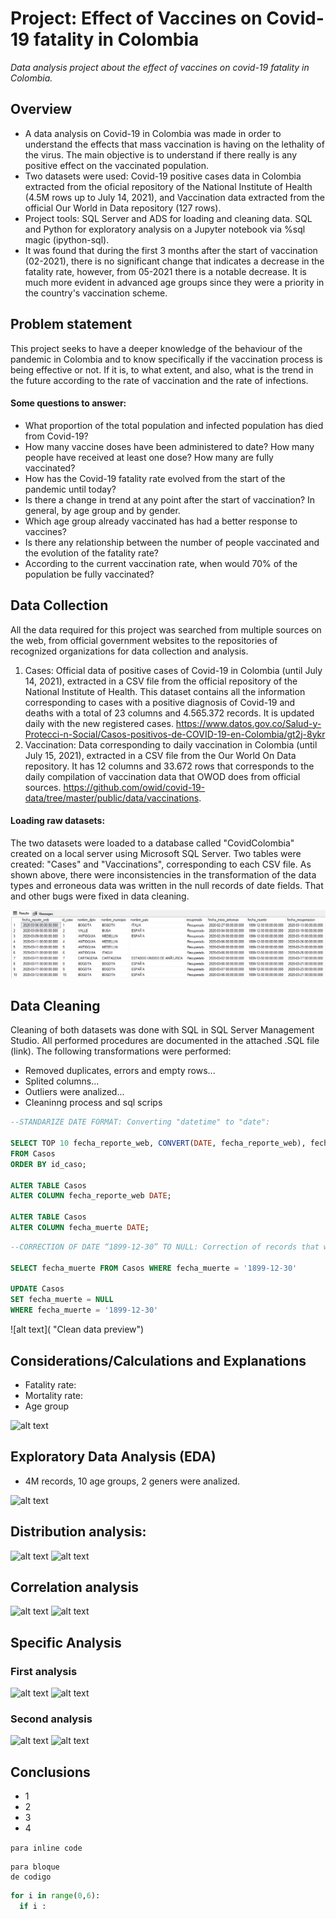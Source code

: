 # Project: Effect of Vaccines on Covid-19 fatality in Colombia
*Data analysis project about the effect of vaccines on covid-19 fatality in Colombia.*

## Overview
- A data analysis on Covid-19 in Colombia was made in order to understand the effects that mass vaccination is having on the lethality of the virus. The main objective is to understand if there really is any positive effect on the vaccinated population.
- Two datasets were used: Covid-19 positive cases data in Colombia extracted from the oficial repository of the National Institute of Health (4.5M rows up to July 14, 2021), and Vaccination data extracted from the official Our World in Data repository (127 rows).
- Project tools: SQL Server and ADS for loading and cleaning data. SQL and Python for exploratory analysis on a Jupyter notebook via %sql magic (ipython-sql).
- It was found that during the first 3 months after the start of vaccination (02-2021), there is no significant change that indicates a decrease in the fatality rate, however, from 05-2021 there is a notable decrease. It is much more evident in advanced age groups since they were a priority in the country's vaccination scheme.

## Problem statement
This project seeks to have a deeper knowledge of the behaviour of the pandemic in Colombia and to know specifically if the vaccination process is being effective or not. If it is, to what extent, and also, what is the trend in the future according to the rate of vaccination and the rate of infections.
<!---This pandemic has put us to the test as humanity, exposing the fragility of our economic systems, however, it has also been a trigger to reflect on our consumer lifestyle and accelerate the transformation towards new, more sustainable production models.-->

#### Some questions to answer:
- What proportion of the total population and infected population has died from Covid-19?
- How many vaccine doses have been administered to date? How many people have received at least one dose? How many are fully vaccinated?
- How has the Covid-19 fatality rate evolved from the start of the pandemic until today?
- Is there a change in trend at any point after the start of vaccination? In general, by age group and by gender.
- Which age group already vaccinated has had a better response to vaccines?
- Is there any relationship between the number of people vaccinated and the evolution of the fatality rate?
- According to the current vaccination rate, when would 70% of the population be fully vaccinated?


## Data Collection
All the data required for this project was searched from multiple sources on the web, from official government websites to the repositories of recognized organizations for data collection and analysis.
1. Cases: Official data of positive cases of Covid-19 in Colombia (until July 14, 2021), extracted in a CSV file from the official repository of the National Institute of Health. This dataset contains all the information corresponding to cases with a positive diagnosis of Covid-19 and deaths with a total of 23 columns and 4.565.372 records. It is updated daily with the new registered cases. https://www.datos.gov.co/Salud-y-Protecci-n-Social/Casos-positivos-de-COVID-19-en-Colombia/gt2j-8ykr
2. Vaccination: Data corresponding to daily vaccination in Colombia (until July 15, 2021), extracted in a CSV file from the Our World On Data repository. It has 12 columns and 33.672 rows that corresponds to the daily compilation of vaccination data that OWOD does from official sources. https://github.com/owid/covid-19-data/tree/master/public/data/vaccinations.

#### Loading raw datasets:
<!---
```
  Dataset      Columns       Rows
1.Casos          23        4.565.372
2.Vacunación     12         33.672
```
-->
The two datasets were loaded to a database called "CovidColombia" created on a local server using Microsoft SQL Server. Two tables were created: "Cases" and "Vaccinations", corresponding to each CSV file. As shown above, there were inconsistencies in the transformation of the data types and erroneous data was written in the null records of date fields. That and other bugs were fixed in data cleaning.

![alt text](https://github.com/caestradaa/covid_fatality_in_Col/blob/main/Images/Raw_dataset_preview_Casos_Data_errors.png "Raw data preview")



## Data Cleaning
Cleaning of both datasets was done with SQL in SQL Server Management Studio. All performed procedures are documented in the attached .SQL file (link). The following transformations were performed:
- Removed duplicates, errors and empty rows...
- Splited columns...
- Outliers were analized...
- Cleaninng process and sql scrips

```sql
--STANDARIZE DATE FORMAT: Converting "datetime" to "date":

SELECT TOP 10 fecha_reporte_web, CONVERT(DATE, fecha_reporte_web), fecha_muerte, CONVERT(DATE, fecha_muerte)
FROM Casos
ORDER BY id_caso;

ALTER TABLE Casos
ALTER COLUMN fecha_reporte_web DATE;

ALTER TABLE Casos
ALTER COLUMN fecha_muerte DATE;
```
```sql
--CORRECTION OF DATE “1899-12-30” TO NULL: Correction of records that were wrongly imported with the date of '1899-12-30'

SELECT fecha_muerte FROM Casos WHERE fecha_muerte = '1899-12-30'

UPDATE Casos
SET fecha_muerte = NULL
WHERE fecha_muerte = '1899-12-30'
```


![alt text]( "Clean data preview")






## Considerations/Calculations and Explanations
- Fatality rate:
- Mortality rate:
- Age group

![alt text]( "")




## Exploratory Data Analysis (EDA)
- 4M records, 10 age groups, 2 geners were analized.

![alt text]( "Count")

## Distribution analysis: 

![alt text]( "")
![alt text]( "")

## Correlation analysis

![alt text]( "")
![alt text]( "")




## Specific Analysis

### First analysis

![alt text]( "")
![alt text]( "")

### Second analysis

![alt text]( "")
![alt text]( "")




## Conclusions
- 1
- 2
- 3
- 4 

`para inline code`

```
para bloque
de codigo
```

```python
for i in range(0,6):
  if i :
```



<!---Para ocultar-->
